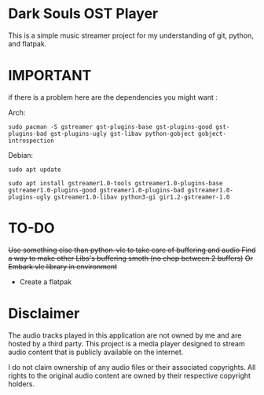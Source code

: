# Dark Souls OST Player
This is a simple music streamer project for my understanding of git, python, and flatpak.


# IMPORTANT

if there is a problem here are the dependencies you might want : 

Arch:

`sudo pacman -S gstreamer gst-plugins-base gst-plugins-good gst-plugins-bad gst-plugins-ugly gst-libav python-gobject gobject-introspection`

Debian:

`sudo apt update`

`sudo apt install gstreamer1.0-tools gstreamer1.0-plugins-base gstreamer1.0-plugins-good gstreamer1.0-plugins-bad gstreamer1.0-plugins-ugly gstreamer1.0-libav python3-gi gir1.2-gstreamer-1.0`



# TO-DO
~~Use something else than python-vlc to take care of buffering and audio Find a way to make other Libs's buffering smoth (no chop between 2 buffers)~~
~~Or~~
~~Embark vlc library in environment~~
- Create a flatpak


# Disclaimer

The audio tracks played in this application are not owned by me and are hosted by a third party. This project is a media player designed to stream audio content that is publicly available on the internet. 

I do not claim ownership of any audio files or their associated copyrights. All rights to the original audio content are owned by their respective copyright holders. 

